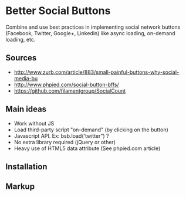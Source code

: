 # Better Social Buttons #

Combine and use best practices in implementing social network buttons
(Facebook, Twitter, Google+, Linkedin) like async loading, on-demand
loading, etc.


## Sources ##

* http://www.zurb.com/article/883/small-painful-buttons-why-social-media-bu
* http://www.phpied.com/social-button-bffs/
* https://github.com/filamentgroup/SocialCount


## Main ideas ##

* Work without JS
* Load third-party script "on-demand" (by clicking on the button)
* Javascript API. Ex: bsb.load('twitter") ?
* No extra library required (jQuery or other)
* Heavy use of HTML5 data attribute (See phpied.com article)


## Installation ##


## Markup ##

